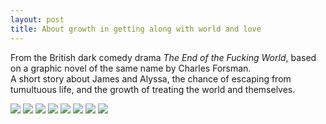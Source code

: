 ```yaml
---
layout: post
title: About growth in getting along with world and love
---
```


From the British dark comedy drama *The End of the Fucking World*, based on a graphic novel of the same name by Charles Forsman.  
A short story about James and Alyssa, the chance of escaping from tumultuous life, and the growth of treating the world and themselves. 

![](https://i.postimg.cc/Jh0qz2xy/Screen-Shot-2020-02-21-at-23-43-30.png)
![](https://i.postimg.cc/9XdGC228/Screen-Shot-2020-02-22-at-00-03-19.png)
![](https://i.postimg.cc/6pjrghKB/Screen-Shot-2020-02-22-at-00-22-40.png)
![](https://i.postimg.cc/W4dGvJpg/Screen-Shot-2020-02-22-at-00-27-01.png)
![](https://i.postimg.cc/vHvLLsSg/Screen-Shot-2020-02-22-at-00-30-32.png)
![](https://i.postimg.cc/767SC82L/Screen-Shot-2020-02-22-at-00-34-19.png)
![](https://i.postimg.cc/x8MgSNRt/Screen-Shot-2020-02-22-at-00-43-28.png)
![](https://i.postimg.cc/65Kfv3zx/Screen-Shot-2020-02-22-at-00-43-15.png)